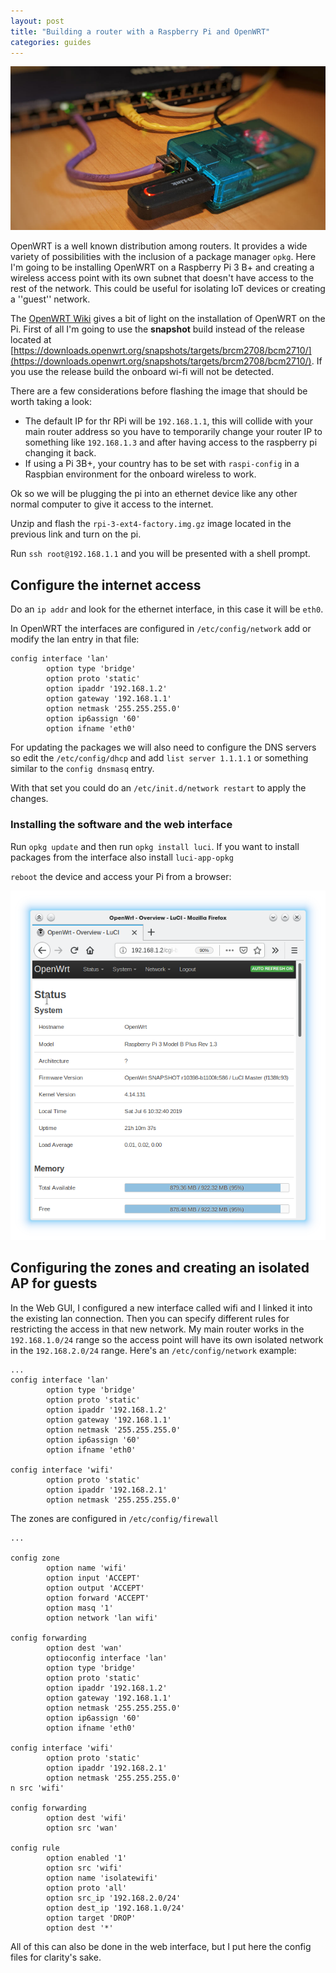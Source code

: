 ```yaml
---
layout: post
title: "Building a router with a Raspberry Pi and OpenWRT"
categories: guides
---
```



![](/assets/img/rpi-openwrt/pi-wrt.jpeg)

OpenWRT is a well known distribution among routers. It provides a wide variety of possibilities with the inclusion of a package manager `opkg`. Here I'm going to be installing OpenWRT on a Raspberry Pi 3 B+ and creating a  wireless access point with its own subnet that doesn't have access to the rest of the network. This could be useful for isolating IoT devices or creating a ''guest'' network.

The [OpenWRT Wiki](https://openwrt.org/toh/raspberry_pi_foundation/raspberry_pi) gives a bit of light on the installation of OpenWRT on the Pi. First of all I'm going to use the **snapshot** build instead of the release located at [https://downloads.openwrt.org/snapshots/targets/brcm2708/bcm2710/](https://downloads.openwrt.org/snapshots/targets/brcm2708/bcm2710/). If you use the release build the onboard wi-fi will not be detected.

There are a few considerations before flashing the image that should be worth taking a look:

* The default IP for thr RPi will be `192.168.1.1`, this will collide with your main router address so you have to temporarily change your router IP to something like `192.168.1.3` and after having access to the raspberry pi changing it back.
* If using a Pi 3B+, your country has to be set with `raspi-config` in a Raspbian environment for the onboard wireless to work.

Ok so we will be plugging the pi into an ethernet device like any other normal computer to give it access to the internet.

Unzip and flash the `rpi-3-ext4-factory.img.gz` image located in the previous link and turn on the pi.

Run `ssh root@192.168.1.1` and you will be presented with a shell prompt.

## Configure the internet access

Do an `ip addr` and look for the ethernet interface, in this case it will be `eth0`.

In OpenWRT the interfaces are configured in `/etc/config/network` add or modify the lan entry in that file:

```config
config interface 'lan'
        option type 'bridge'
        option proto 'static'
        option ipaddr '192.168.1.2'
        option gateway '192.168.1.1'
        option netmask '255.255.255.0'
        option ip6assign '60'
        option ifname 'eth0'
```

For updating the packages we will also need to configure the DNS servers so edit the `/etc/config/dhcp` and add `list server 1.1.1.1` or something similar to the `config dnsmasq` entry.

With that set you could do an `/etc/init.d/network restart` to apply the changes.

### Installing the software and the web interface

Run `opkg update` and then run `opkg install luci`. If you want to install packages from the interface also install `luci-app-opkg`

`reboot` the device and access your Pi from a browser:


![](/assets/img/rpi-openwrt/luci-first-boot.png)

## Configuring the zones and creating an isolated AP for guests

In the Web GUI, I configured a new interface called wifi and I linked it into the existing lan connection. Then you can specify different rules for restricting the access in that new network. My main router works in the `192.168.1.0/24` range so the access point will have its own isolated network in the `192.168.2.0/24` range. Here's an `/etc/config/network` example:

```config
...
config interface 'lan'
        option type 'bridge'
        option proto 'static'
        option ipaddr '192.168.1.2'
        option gateway '192.168.1.1'
        option netmask '255.255.255.0'
        option ip6assign '60'
        option ifname 'eth0'

config interface 'wifi'
        option proto 'static'
        option ipaddr '192.168.2.1'
        option netmask '255.255.255.0'
```

The zones are configured in `/etc/config/firewall`

```config
...

config zone
        option name 'wifi'
        option input 'ACCEPT'
        option output 'ACCEPT'
        option forward 'ACCEPT'
        option masq '1'
        option network 'lan wifi'

config forwarding
        option dest 'wan'
        optioconfig interface 'lan'
        option type 'bridge'
        option proto 'static'
        option ipaddr '192.168.1.2'
        option gateway '192.168.1.1'
        option netmask '255.255.255.0'
        option ip6assign '60'
        option ifname 'eth0'

config interface 'wifi'
        option proto 'static'
        option ipaddr '192.168.2.1'
        option netmask '255.255.255.0'
n src 'wifi'

config forwarding
        option dest 'wifi'
        option src 'wan'

config rule
        option enabled '1'
        option src 'wifi'
        option name 'isolatewifi'
        option proto 'all'
        option src_ip '192.168.2.0/24'
        option dest_ip '192.168.1.0/24'
        option target 'DROP'
        option dest '*'

```

All of this can also be done in the web interface, but I put here the config files for clarity's sake.
